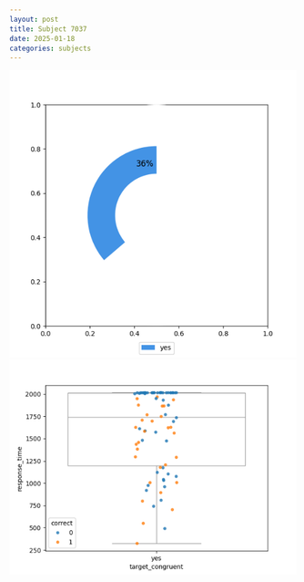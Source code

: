 ```yaml
---
layout: post
title: Subject 7037
date: 2025-01-18
categories: subjects
---
```


![](data/7037/run-1/7037_accuracy_target_congruence.png)
![](data/7037/run-1/7037_rt_congruence.png)
